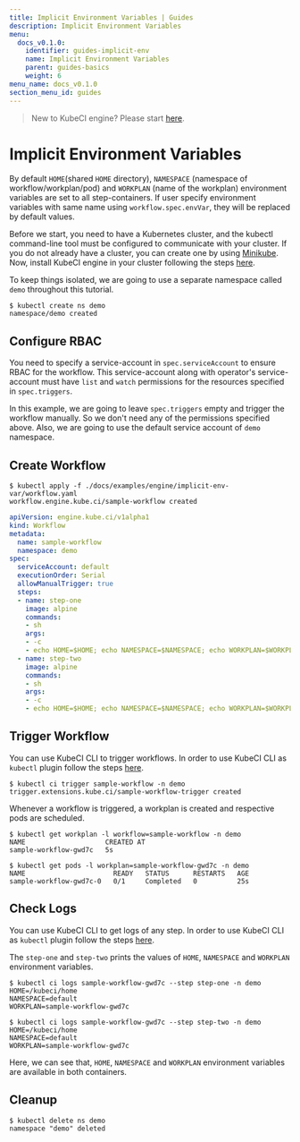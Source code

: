 ```yaml
---
title: Implicit Environment Variables | Guides
description: Implicit Environment Variables
menu:
  docs_v0.1.0:
    identifier: guides-implicit-env
    name: Implicit Environment Variables
    parent: guides-basics
    weight: 6
menu_name: docs_v0.1.0
section_menu_id: guides
---
```


> New to KubeCI engine? Please start [here](/docs/concepts/README.md).

# Implicit Environment Variables

By default `HOME`(shared `HOME` directory), `NAMESPACE` (namespace of workflow/workplan/pod) and `WORKPLAN` (name of the workplan) environment variables are set to all step-containers. If user specify environment variables with same name using `workflow.spec.envVar`, they will be replaced by default values.

Before we start, you need to have a Kubernetes cluster, and the kubectl command-line tool must be configured to communicate with your cluster. If you do not already have a cluster, you can create one by using [Minikube](https://github.com/kubernetes/minikube). Now, install KubeCI engine in your cluster following the steps [here](/docs/setup/engine/install.md).

To keep things isolated, we are going to use a separate namespace called `demo` throughout this tutorial.

```console
$ kubectl create ns demo
namespace/demo created
```

## Configure RBAC

You need to specify a service-account in `spec.serviceAccount` to ensure RBAC for the workflow. This service-account along with operator's service-account must have `list` and `watch` permissions for the resources specified in `spec.triggers`.

In this example, we are going to leave `spec.triggers` empty and trigger the workflow manually. So we don't need any of the permissions specified above. Also, we are going to use the default service account of `demo` namespace.

## Create Workflow

```console
$ kubectl apply -f ./docs/examples/engine/implicit-env-var/workflow.yaml
workflow.engine.kube.ci/sample-workflow created
```

```yaml
apiVersion: engine.kube.ci/v1alpha1
kind: Workflow
metadata:
  name: sample-workflow
  namespace: demo
spec:
  serviceAccount: default
  executionOrder: Serial
  allowManualTrigger: true
  steps:
  - name: step-one
    image: alpine
    commands:
    - sh
    args:
    - -c
    - echo HOME=$HOME; echo NAMESPACE=$NAMESPACE; echo WORKPLAN=$WORKPLAN;
  - name: step-two
    image: alpine
    commands:
    - sh
    args:
    - -c
    - echo HOME=$HOME; echo NAMESPACE=$NAMESPACE; echo WORKPLAN=$WORKPLAN;
```

## Trigger Workflow

You can use KubeCI CLI to trigger workflows. In order to use KubeCI CLI as `kubectl` plugin follow the steps [here](/docs/setup/cli/install.md).

```console
$ kubectl ci trigger sample-workflow -n demo
trigger.extensions.kube.ci/sample-workflow-trigger created
```

Whenever a workflow is triggered, a workplan is created and respective pods are scheduled.

```console
$ kubectl get workplan -l workflow=sample-workflow -n demo
NAME                    CREATED AT
sample-workflow-gwd7c   5s
```

```console
$ kubectl get pods -l workplan=sample-workflow-gwd7c -n demo
NAME                      READY   STATUS      RESTARTS   AGE
sample-workflow-gwd7c-0   0/1     Completed   0          25s
```

## Check Logs

You can use KubeCI CLI to get logs of any step. In order to use KubeCI CLI as `kubectl` plugin follow the steps [here](/docs/setup/cli/install.md).

The `step-one` and `step-two` prints the values of `HOME`, `NAMESPACE` and `WORKPLAN` environment variables.

```console
$ kubectl ci logs sample-workflow-gwd7c --step step-one -n demo
HOME=/kubeci/home
NAMESPACE=default
WORKPLAN=sample-workflow-gwd7c
```

```console
$ kubectl ci logs sample-workflow-gwd7c --step step-two -n demo
HOME=/kubeci/home
NAMESPACE=default
WORKPLAN=sample-workflow-gwd7c
```

Here, we can see that, `HOME`, `NAMESPACE` and `WORKPLAN` environment variables are available in both containers.

## Cleanup

```console
$ kubectl delete ns demo
namespace "demo" deleted
```
